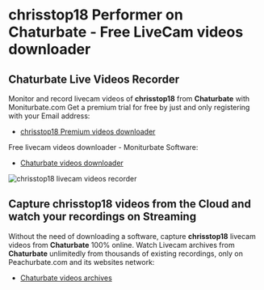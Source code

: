# chrisstop18 Performer on Chaturbate - Free LiveCam videos downloader

## Chaturbate Live Videos Recorder

Monitor and record livecam videos of **chrisstop18** from **Chaturbate** with Moniturbate.com
Get a premium trial for free by just and only registering with your Email address:
* [chrisstop18 Premium videos downloader](https://moniturbate.com/request-demo-licence-key.html)

Free livecam videos downloader - Moniturbate Software:
* [Chaturbate videos downloader](https://moniturbate.com/moniturbate-download-software.html)

![chrisstop18 livecam videos recorder](https://peachurnet.com/templates/moniturbate-software.png)


## Capture chrisstop18 videos from the Cloud and watch your recordings on Streaming

Without the need of downloading a software, capture **chrisstop18** livecam videos from **Chaturbate** 100% online.
Watch Livecam archives from **Chaturbate** unlimitedly from thousands of existing recordings, only on Peachurbate.com and its websites network:
* [Chaturbate videos archives](https://peachurnet.com/)